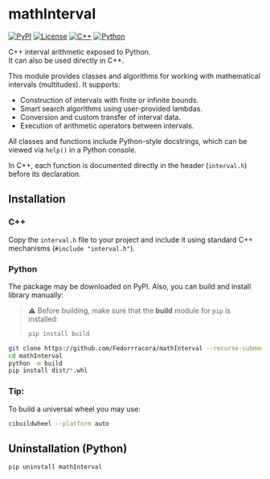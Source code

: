 # mathInterval
[![PyPI](https://img.shields.io/pypi/v/mathInterval)](https://pypi.org/project/mathInterval/)
[![License](https://img.shields.io/badge/license-Apache--2.0-blue.svg)](LICENSE)
[![C++](https://img.shields.io/badge/C++-20-blue.svg)]()
[![Python](https://img.shields.io/badge/Python-3.8+-green.svg)]()

C++ interval arithmetic exposed to Python.  
It can also be used directly in C++.

This module provides classes and algorithms for working
with mathematical intervals (multitudes). It supports:

- Construction of intervals with finite or infinite bounds.
- Smart search algorithms using user-provided lambdas.
- Conversion and custom transfer of interval data.
- Execution of arithmetic operators between intervals.

All classes and functions include Python-style docstrings,
which can be viewed via `help()` in a Python console.

In C++, each function is documented directly in the header
(`interval.h`) before its declaration.

## Installation

### C++

Copy the `interval.h` file to your project and include it
using standard C++ mechanisms (`#include "interval.h"`).

### Python

The package may be downloaded on PyPI. Also, you can build
and install library manually:

> ⚠️ Before building, make sure that the **build** module for `pip` is installed:
> ```bash
> pip install build
> ```

```bash
git clone https://github.com/Fedorrracora/mathInterval --recurse-submodules
cd mathInterval
python -m build
pip install dist/*.whl
```

### Tip:

To build a universal wheel you may use:

```bash
cibuildwheel --platform auto
```

## Uninstallation (Python)

```bash
pip uninstall mathInterval
```
